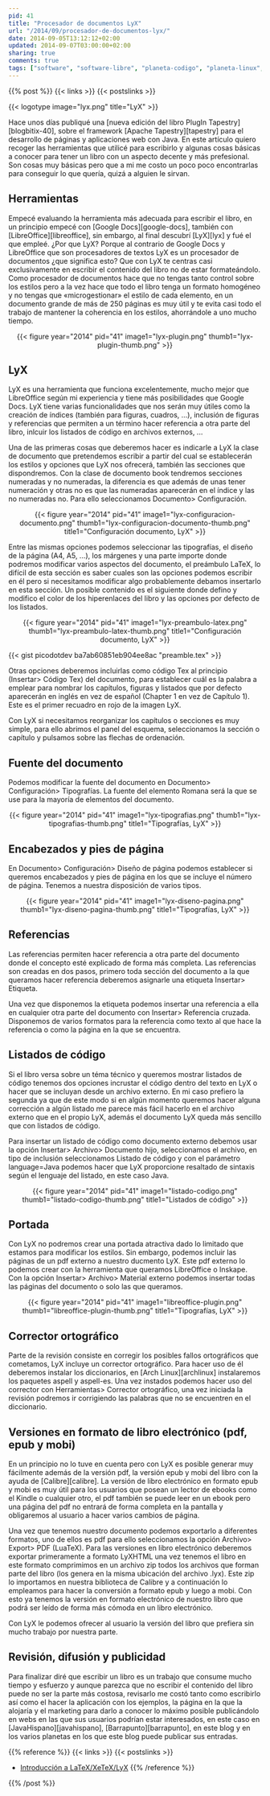 ```yaml
---
pid: 41
title: "Procesador de documentos LyX"
url: "/2014/09/procesador-de-documentos-lyx/"
date: 2014-09-05T13:12:12+02:00
updated: 2014-09-07T03:00:00+02:00
sharing: true
comments: true
tags: ["software", "software-libre", "planeta-codigo", "planeta-linux", "blog-stack"]
---
```


{{% post %}}
{{< links >}}
{{< postslinks >}}

{{< logotype image="lyx.png" title="LyX" >}}

Hace unos días publiqué una [nueva edición del libro PlugIn Tapestry][blogbitix-40], sobre el framework [Apache Tapestry][tapestry] para el desarrollo de páginas y aplicaciones web con Java. En este artículo quiero recoger las herramientas que utilicé para escribirlo y algunas cosas básicas a conocer para tener un libro con un aspecto decente y más prefesional. Son cosas muy básicas pero que a mi me costo un poco poco encontrarlas para conseguir lo que quería, quizá a alguien le sirvan.

## Herramientas

Empecé evaluando la herramienta más adecuada para escribir el libro, en un principio empecé con [Google Docs][google-docs], también con [LibreOffice][libreoffice], sin embargo, al final descubrí [LyX][lyx] y fué el que empleé. ¿Por que LyX? Porque al contrario de Google Docs y LibreOffice que son procesadores de textos LyX es un procesador de documentos ¿que significa esto? Que con LyX te centras casi exclusivamente en escribir el contenido del libro no de estar formateándolo. Como procesador de documentos hace que no tengas tanto control sobre los estilos pero a la vez hace que todo el libro tenga un formato homogéneo y no tengas que «microgestionar» el estilo de cada elemento, en un documento grande de más de 250 páginas es muy útil y te evita casi todo el trabajo de mantener la coherencia en los estilos, ahorrándole a uno mucho tiempo.

<div class="media" style="text-align: center;">
	{{< figure year="2014" pid="41"  
    	image1="lyx-plugin.png" thumb1="lyx-plugin-thumb.png" >}}
</div>

## LyX

LyX es una herramienta que funciona excelentemente, mucho mejor que LibreOffice según mi experiencia y tiene más posibilidades que Google Docs. LyX tiene varias funcionalidades que nos serán muy útiles como la creación de índices (también para figuras, cuadros, ...), inclusión de figuras y referencias que permiten a un término hacer referencia a otra parte del libro, inlcuir los listados de código en archivos externos, ...

Una de las primeras cosas que deberemos hacer es indicarle a LyX la clase de documento que pretendemos escribir a partir del cual se establecerán los estilos y opciones que LyX nos ofrecerá, también las secciones que dispondremos. Con la clase de documento book tendremos secciones numeradas y no numeradas, la diferencia es que además de unas tener numeración y otras no es que las numeradas aparecerán en el índice y las no numeradas no. Para ello seleccionamos Documento> Configuración.

<div class="media" style="text-align: center;">
	{{< figure year="2014" pid="41"  
    	image1="lyx-configuracion-documento.png" thumb1="lyx-configuracion-documento-thumb.png" title1="Configuración documento, LyX" >}}
</div>

Entre las mismas opciones podemos seleccionar las tipografías, el diseño de la página (A4, A5, ...), los márgenes y una parte importe donde podremos modificar varios aspectos del documento, el preámbulo LaTeX, lo difícil de esta sección es saber cuales son las opciones podemos escribir en él pero si necesitamos modificar algo probablemente debamos insertarlo en esta sección. Un posible contenido es el siguiente donde defino y modifico el color de los hiperenlaces del libro y las opciones por defecto de los listados.

<div class="media" style="text-align: center;">
	{{< figure year="2014" pid="41"  
    	image1="lyx-preambulo-latex.png" thumb1="lyx-preambulo-latex-thumb.png" title1="Configuración documento, LyX" >}}
</div>

{{< gist picodotdev ba7ab60851eb904ee8ac "preamble.tex" >}}

Otras opciones deberemos incluirlas como código Tex al principio (Insertar> Código Tex) del documento, para establecer cuál es la palabra a emplear para nombrar los capítulos, figuras y listados que por defecto aparecerán en inglés en vez de español (Chapter 1 en vez de Capítulo 1). Este es el primer recuadro en rojo de la imagen LyX.

Con LyX si necesitamos reorganizar los capítulos o secciones es muy simple, para ello abrimos el panel del esquema, seleccionamos la sección o capítulo y pulsamos sobre las flechas de ordenación.

## Fuente del documento

Podemos modificar la fuente del documento en Documento> Configuración> Tipografías. La fuente del elemento Romana será la que se use para la mayoría de elementos del documento.

<div class="media" style="text-align: center;">
	{{< figure year="2014" pid="41"  
    	image1="lyx-tipografias.png" thumb1="lyx-tipografias-thumb.png" title1="Tipografías, LyX" >}}
</div>

## Encabezados y pies de página

En Documento> Configuración> Diseño de página podemos establecer si queremos encabezados y pies de página en los que se incluye el número de página. Tenemos a nuestra disposición de varios tipos.

<div class="media" style="text-align: center;">
	{{< figure year="2014" pid="41"  
    image1="lyx-diseno-pagina.png" thumb1="lyx-diseno-pagina-thumb.png" title1="Tipografías, LyX" >}}
</div>

## Referencias

Las referencias permiten hacer referencia a otra parte del documento donde el concepto esté explicado de forma más completa. Las referencias son creadas en dos pasos, primero toda sección del documento a la que queramos hacer referencia deberemos asignarle una etiqueta Insertar> Etiqueta.

Una vez que disponemos la etiqueta podemos insertar una referencia a ella en cualquier otra parte del documento con Insertar> Referencia cruzada. Disponemos de varios formatos para la referencia como texto al que hace la referencia o como la página en la que se encuentra.

## Listados de código

Si el libro versa sobre un téma técnico y queremos mostrar listados de código tenemos dos opciones incrustar el código dentro del texto en LyX o hacer que se incluyan desde un archivo externo. En mi caso prefiero la segunda ya que de este modo si en algún momento queremos hacer alguna corrección a algún listado me parece más fácil hacerlo en el archivo externo que en el propio LyX, además el documento LyX queda más sencillo que con listados de código.

Para insertar un listado de código como documento externo debemos usar la opción Insertar> Archivo> Documento hijo, seleccionamos el archivo, en tipo de inclusión seleccionamos Listado de código y con el parámetro language=Java podemos hacer que LyX proporcione resaltado de sintaxis según el lenguaje del listado, en este caso Java.

<div class="media" style="text-align: center;">
	{{< figure year="2014" pid="41"  
    	image1="listado-codigo.png" thumb1="listado-codigo-thumb.png" title1="Listados de código" >}}
</div>

## Portada

Con LyX no podremos crear una portada atractiva dado lo limitado que estamos para modificar los estilos. Sin embargo, podemos incluir las páginas de un pdf externo a nuestro ducmento LyX. Este pdf externo lo podemos crear con la herramienta que queramos LibreOffice o Inskape. Con la opción Insertar> Archivo> Material externo podemos insertar todas las páginas del documento o solo las que queramos.

<div class="media" style="text-align: center;">
	{{< figure year="2014" pid="41"  
    	image1="libreoffice-plugin.png" thumb1="libreoffice-plugin-thumb.png" title1="Tipografías, LyX" >}}
</div>

## Corrector ortográfico

Parte de la revisión consiste en corregir los posibles fallos ortográficos que cometamos, LyX incluye un corrector ortográfico. Para hacer uso de él deberemos instalar los diccionarios, en [Arch Linux][archlinux] instalaremos los paquetes aspell y aspell-es. Una vez instados podemos hacer uso del corrector con Herramientas> Corrector ortográfico, una vez iniciada la revisión podremos ir corrigiendo las palabras que no se encuentren en el diccionario.

## Versiones en formato de libro electrónico (pdf, epub y mobi)

En un principio no lo tuve en cuenta pero con LyX es posible generar muy fácilmente además de la versión pdf, la versión epub y mobi del libro con la ayuda de [Calibre][calibre]. La versión de libro electrónico en formato epub y mobi es muy útil para los usuarios que posean un lector de ebooks como el Kindle o cualquier otro, el pdf también se puede leer en un ebook pero una página del pdf no entrará de forma completa en la pantalla y obligaremos al usuario a hacer varios cambios de página.

Una vez que tenemos nuestro documento podemos exportarlo a diferentes formatos, uno de ellos es pdf para ello seleccionamos la opción Archivo> Export> PDF (LuaTeX). Para las versiones en libro electrónico deberemos exportar primeramente a formato LyXHTML una vez tenemos el libro en este formato comprimimos en un archivo zip todos los archivos que forman parte del libro (los genera en la misma ubicación del archivo .lyx). Este zip lo importamos en nuestra biblioteca de Calibre y a continuación lo empleamos para hacer la conversión a formato epub y luego a mobi. Con esto ya tenemos la versión en formato electrónico de nuestro libro que podrá ser leído de forma más cómoda en un libro electrónico.

Con LyX le podemos ofrecer al usuario la versión del libro que prefiera sin mucho trabajo por nuestra parte.

## Revisión, difusión y publicidad

Para finalizar diré que escribir un libro es un trabajo que consume mucho tiempo y esfuerzo y aunque parezca que no escribir el contenido del libro puede no ser la parte más costosa, revisarlo me costó tanto como escribirlo así como el hacer la aplicación con los ejemplos, la página en la que la alojaría y el marketing para darlo a conocer lo máximo posible publicándolo en webs en las que sus usuarios podrían estar interesados, en este caso en [JavaHispano][javahispano], [Barrapunto][barrapunto], en este blog y en los varios planetas en los que este blog puede publicar sus entradas.

{{% reference %}}
{{< links >}}
{{< postslinks >}}
* [Introducción a LaTeX/XeTeX/LyX](https://elpinguinotolkiano.wordpress.com/latexxetexlyx/)
{{% /reference %}}

{{% /post %}}
